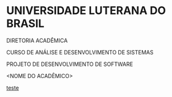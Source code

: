# UNIVERSIDADE LUTERANA DO BRASIL

DIRETORIA ACADÊMICA

CURSO DE ANÁLISE E DESENVOLVIMENTO DE SISTEMAS

PROJETO DE DESENVOLVIMENTO DE SOFTWARE

<NOME DO PROJETO>

<NOME DO ACADÊMICO>

<ORIENTADOR>

[teste](https://github.com/BrunoCesarAngst/pds/blob/main/imgGit/image4.jpg)
